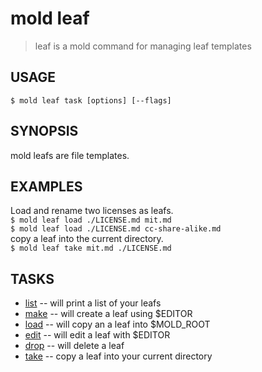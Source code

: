 mold leaf
====

> leaf is a mold command for managing leaf templates

## USAGE
`$ mold leaf task [options] [--flags]`

## SYNOPSIS  
mold leafs are file templates. 

## EXAMPLES
Load and rename two licenses as leafs.  
<span />`$ mold leaf load ./LICENSE.md mit.md`    
<span />`$ mold leaf load ./LICENSE.md cc-share-alike.md`    
copy a leaf into the current directory.   
<span />`$ mold leaf take mit.md ./LICENSE.md`   

## TASKS
* [list](leaf_list_help.md) -- will print a list of your leafs
* [make](leaf_make_help.md) -- will create a leaf using $EDITOR
* [load](leaf_load_help.md) -- will copy an a leaf into $MOLD\_ROOT
* [edit](leaf_edit_help.md) -- will edit a leaf with $EDITOR
* [drop](leaf_drop_help.md) -- will delete a leaf
* [take](leaf_take_help.md) -- copy a leaf into your current directory

